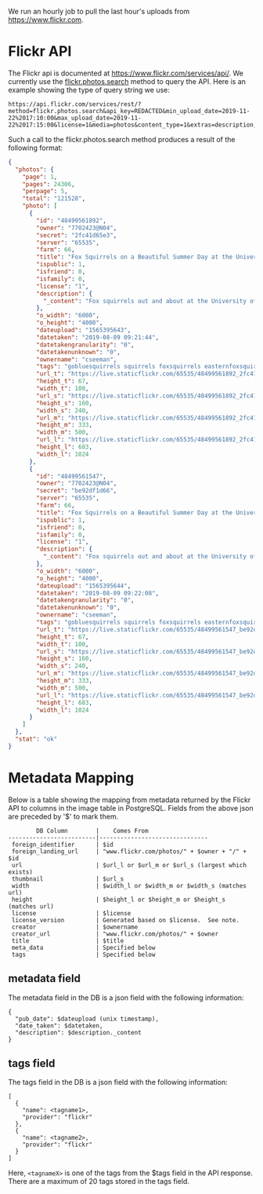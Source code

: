 <!-- TITLE: Flickr -->
<!-- SUBTITLE: Information about the provider Flickr -->

We run an hourly job to pull the last hour's uploads from https://www.flickr.com. 

# Flickr API
The Flickr api is documented at https://www.flickr.com/services/api/.  We currently use the [flickr.photos.search](https://www.flickr.com/services/api/flickr.photos.search.html) method to query the API.  Here is an example showing the type of query string we use:

```text
https://api.flickr.com/services/rest/?method=flickr.photos.search&api_key=REDACTED&min_upload_date=2019-11-22%2017:10:00&max_upload_date=2019-11-22%2017:15:00&license=1&media=photos&content_type=1&extras=description,license,date_upload,date_taken,owner_name,tags,o_dims,url_t,url_s,url_m,url_l&per_page=500&format=json&nojsoncallback=1&page=1
```

Such a call to the flickr.photos.search method produces a result of the following format:

```json
{
  "photos": {
    "page": 1,
    "pages": 24306,
    "perpage": 5,
    "total": "121528",
    "photo": [
      {
        "id": "48499561892",
        "owner": "7702423@N04",
        "secret": "2fc41d65e3",
        "server": "65535",
        "farm": 66,
        "title": "Fox Squirrels on a Beautiful Summer Day at the University of Michigan - August 9th, 2019",
        "ispublic": 1,
        "isfriend": 0,
        "isfamily": 0,
        "license": "1",
        "description": {
          "_content": "Fox squirrels out and about at the University of Michigan in Ann Arbor.  Taken on a nice Summer day in Ann Arbor, Friday August 9th, 2019.  I did see my Dodgeball trio - Patches O'Houlihan is looking good, but Steve the Pirate is looking a bit shabby.  I will reach out to see if he needs more medicine.  Beautiful day in Ann Arbor.  "
        },
        "o_width": "6000",
        "o_height": "4000",
        "dateupload": "1565395643",
        "datetaken": "2019-08-09 09:21:44",
        "datetakengranularity": "0",
        "datetakenunknown": "0",
        "ownername": "cseeman",
        "tags": "gobluesquirrels squirrels foxsquirrels easternfoxsquirrels michiganfoxsquirrels universityofmichiganfoxsquirrels annarbor michigan animal campus universityofmichigan umsquirrels08092019 summer eating peanuts augustumsquirrel mange squirrelmange squirreltreatment justin stevethepirate patchesohoulihan",
        "url_t": "https://live.staticflickr.com/65535/48499561892_2fc41d65e3_t.jpg",
        "height_t": 67,
        "width_t": 100,
        "url_s": "https://live.staticflickr.com/65535/48499561892_2fc41d65e3_m.jpg",
        "height_s": 160,
        "width_s": 240,
        "url_m": "https://live.staticflickr.com/65535/48499561892_2fc41d65e3.jpg",
        "height_m": 333,
        "width_m": 500,
        "url_l": "https://live.staticflickr.com/65535/48499561892_2fc41d65e3_b.jpg",
        "height_l": 683,
        "width_l": 1024
      },
      {
        "id": "48499561547",
        "owner": "7702423@N04",
        "secret": "be92df1d66",
        "server": "65535",
        "farm": 66,
        "title": "Fox Squirrels on a Beautiful Summer Day at the University of Michigan - August 9th, 2019",
        "ispublic": 1,
        "isfriend": 0,
        "isfamily": 0,
        "license": "1",
        "description": {
          "_content": "Fox squirrels out and about at the University of Michigan in Ann Arbor.  Taken on a nice Summer day in Ann Arbor, Friday August 9th, 2019.  I did see my Dodgeball trio - Patches O'Houlihan is looking good, but Steve the Pirate is looking a bit shabby.  I will reach out to see if he needs more medicine.  Beautiful day in Ann Arbor.  "
        },
        "o_width": "6000",
        "o_height": "4000",
        "dateupload": "1565395644",
        "datetaken": "2019-08-09 09:22:08",
        "datetakengranularity": "0",
        "datetakenunknown": "0",
        "ownername": "cseeman",
        "tags": "gobluesquirrels squirrels foxsquirrels easternfoxsquirrels michiganfoxsquirrels universityofmichiganfoxsquirrels annarbor michigan animal campus universityofmichigan umsquirrels08092019 summer eating peanuts augustumsquirrel mange squirrelmange squirreltreatment justin stevethepirate patchesohoulihan",
        "url_t": "https://live.staticflickr.com/65535/48499561547_be92df1d66_t.jpg",
        "height_t": 67,
        "width_t": 100,
        "url_s": "https://live.staticflickr.com/65535/48499561547_be92df1d66_m.jpg",
        "height_s": 160,
        "width_s": 240,
        "url_m": "https://live.staticflickr.com/65535/48499561547_be92df1d66.jpg",
        "height_m": 333,
        "width_m": 500,
        "url_l": "https://live.staticflickr.com/65535/48499561547_be92df1d66_b.jpg",
        "height_l": 683,
        "width_l": 1024
      }
    ]
  },
  "stat": "ok"
}
```
# Metadata Mapping

Below is a table showing the mapping from metadata returned by the Flickr API to columns in the image table in PostgreSQL.  Fields from the above json are preceded by '$' to mark them.

```text
        DB Column        |    Comes From
-------------------------|-------------------------------
 foreign_identifier      | $id
 foreign_landing_url     | "www.flickr.com/photos/" + $owner + "/" + $id
 url                     | $url_l or $url_m or $url_s (largest which exists)
 thumbnail               | $url_s
 width                   | $width_l or $width_m or $width_s (matches url)
 height                  | $height_l or $height_m or $height_s (matches url)
 license                 | $license
 license_version         | Generated based on $license.  See note.
 creator                 | $ownername
 creator_url             | "www.flickr.com/photos/" + $owner
 title                   | $title
 meta_data               | Specified below
 tags                    | Specified below
```
## metadata field
The metadata field in the DB is a json field with the following information:

```text
{
  "pub_date": $dateupload (unix timestamp),
  "date_taken": $datetaken,
  "description": $description._content
}
```

## tags field
The tags field in the DB is a json field with the following information:
```text
[
  {
    "name": <tagname1>,
    "provider": "flickr"
  },
  {
    "name": <tagname2>,
    "provider": "flickr"
  }
]
```
Here, `<tagnameX>` is one of the tags from the $tags field in the API response.  There are a maximum of 20 tags stored in the tags field.
